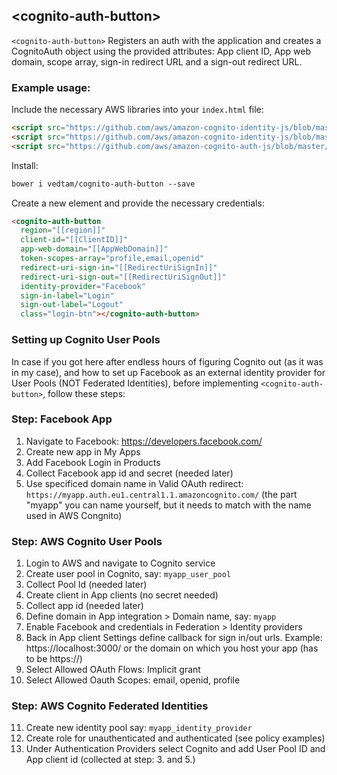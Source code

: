 ## \<cognito-auth-button\>

`<cognito-auth-button>` Registers an auth with the application and creates a CognitoAuth object using the provided attributes: App client ID, App web domain, scope array, sign-in redirect URL and a sign-out redirect URL.

### Example usage:

Include the necessary AWS libraries into your `index.html` file:

```html
<script src="https://github.com/aws/amazon-cognito-identity-js/blob/master/dist/aws-cognito-sdk.min.js"></script>
<script src="https://github.com/aws/amazon-cognito-identity-js/blob/master/dist/amazon-cognito-identity.min.js"></script>
<script src="https://github.com/aws/amazon-cognito-auth-js/blob/master/dist/amazon-cognito-auth.min.js"></script>
```

Install:

```html
bower i vedtam/cognito-auth-button --save
```

Create a new element and provide the necessary credentials:

```html
<cognito-auth-button
  region="[[region]]"
  client-id="[[ClientID]]"
  app-web-domain="[[AppWebDomain]]"
  token-scopes-array="profile,email,openid"
  redirect-uri-sign-in="[[RedirectUriSignIn]]"
  redirect-uri-sign-out="[[RedirectUriSignOut]]"
  identity-provider="Facebook"
  sign-in-label="Login"
  sign-out-label="Logout"
  class="login-btn"></cognito-auth-button>
```

### Setting up Cognito User Pools

In case if you got here after endless hours of figuring Cognito out (as it was in my case), and how to set up Facebook as an external identity provider for User Pools (NOT Federated Identities), before implementing `<cognito-auth-button>`, follow these steps:

### Step: Facebook App

1. Navigate to Facebook: https://developers.facebook.com/
2. Create new app in My Apps
3. Add Facebook Login in Products
4. Collect Facebook app id and secret (needed later)
5. Use specificed domain name in Valid OAuth redirect:
  `https://myapp.auth.eu1.central1.1.amazoncognito.com/` (the part "myapp" you can name yourself, but it needs to match with the name used in AWS Congnito)

### Step: AWS Cognito User Pools

1. Login to AWS and navigate to Cognito service
2. Create user pool in Cognito, say: `myapp_user_pool`
3. Collect Pool Id (needed later)
4. Create client in App clients (no secret needed)
5. Collect app id (needed later)
6. Define domain in App integration > Domain name, say: `myapp`
7. Enable Facebook and credentials in Federation > Identity providers
8. Back in App client Settings define callback for sign in/out urls. Example: https://localhost:3000/ or the domain on which you host your app (has to be https://)
9. Select Allowed OAuth Flows: Implicit grant
10. Select Allowed Oauth Scopes: email, openid, profile

### Step: AWS Cognito Federated Identities

11. Create new identity pool say: `myapp_identity_provider`
12. Create role for unauthenticated and authenticated (see policy examples)
13. Under Authentication Providers select Cognito and add User Pool ID and App client id (collected at step: 3. and 5.)

